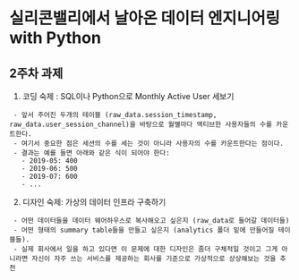 # 실리콘밸리에서 날아온 데이터 엔지니어링 with Python

## 2주차 과제
1. 코딩 숙제 : SQL이나 Python으로 Monthly Active User 세보기
```
 - 앞서 주어진 두개의 테이블 (raw_data.session_timestamp, raw_data.user_session_channel)을 바탕으로 월별마다 액티브한 사용자들의 수를 카운트한다.
 - 여기서 중요한 점은 세션의 수를 세는 것이 아니라 사용자의 수를 카운트한다는 점이다.
 - 결과는 예를 들면 아래와 같은 식이 되어야 한다:
   - 2019-05: 400
   - 2019-06: 500
   - 2019-07: 600
   - ...
```

2. 디자인 숙제: 가상의 데이터 인프라 구축하기
```
 - 어떤 데이터들을 데이터 웨어하우스로 복사해오고 싶은지 (raw_data로 들어갈 데이터들)
 - 어떤 형태의 summary table들을 만들고 싶은지 (analytics 폴더 밑에 만들어질 테이블들).
 - 실제 회사에서 일을 하고 있다면 이 문제에 대한 디자인은 좀더 구체적일 것이고 그게 아니라면 자신이 자주 쓰는 서비스를 제공하는 회사를 기준으로 가상적으로 상상해보는 것을 추천
```
